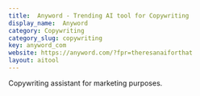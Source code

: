 ```yaml
---
title:  Anyword - Trending AI tool for Copywriting
display_name:  Anyword
category: Copywriting
category_slug: copywriting
key: anyword_com
website: https://anyword.com/?fpr=theresanaiforthat
layout: aitool
---
```


Copywriting assistant for marketing purposes.
